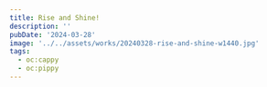 ```yaml
---
title: Rise and Shine!
description: ''
pubDate: '2024-03-28'
image: '../../assets/works/20240328-rise-and-shine-w1440.jpg'
tags:
  - oc:cappy
  - oc:pippy
---
```

